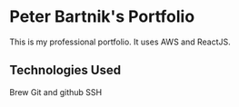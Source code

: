 # Peter Bartnik's Portfolio

This is my professional portfolio. It uses AWS and ReactJS.

## Technologies Used

Brew
Git and github
SSH
